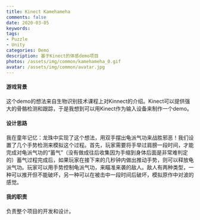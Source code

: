 ```yaml
---
title: Kinect Kamehameha
comments: false
date: 2020-03-05
keywords: 
tags:
- Puzzle
- Unity
categories: Demo
description: 基于Kinect的体感demo项目
photos: /assets/img/common/kamehameha_0.gif
avatar: /assets/img/common/avatar.jpg
---
```


#### 游戏背景

这个demo的想法来自生物识别技术课程上对Kinnect的介绍。Kinect可以提供强大的骨骼检测和跟踪，于是我想到可以用Kinect作为输入设备来制作一个demo。

#### 设计思路

我在童年记忆：龙珠中实现了这个想法，用双手摆出龟派气功来战胜邪恶！我们设置了几个手势检测来模拟这个过程。首先，玩家需要将手举过肩膀一段时间，才能完成对龟派气功的“蓄气”（没有做成往后收集因为手缩到身体后面是非常难判定的）蓄气过程完成后，如果玩家在接下来的几秒钟内做出推动手势，则可以释放龟派气功。玩家可以用手势控制龟派气功，来瞄准来袭的敌人。敌人有两种类型，一种可以推开但不能破坏，另一种可以在被击中一段时间后破坏，模拟原作中对波的感觉。

#### 我的职责

负责整个项目的开发和设计。
